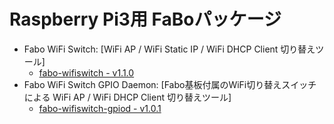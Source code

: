 # Raspberry Pi3用 FaBoパッケージ

  * Fabo WiFi Switch: [WiFi AP / WiFi Static IP / WiFi DHCP Client 切り替えツール]
    * [fabo-wifiswitch - v1.1.0](fabo-wifiswitch.md)
  * Fabo WiFi Switch GPIO Daemon: [Fabo基板付属のWiFi切り替えスイッチによる WiFi AP / WiFi DHCP Client 切り替えツール]
    * [fabo-wifiswitch-gpiod - v1.0.1](fabo-wifiswitch-gpiod.md)